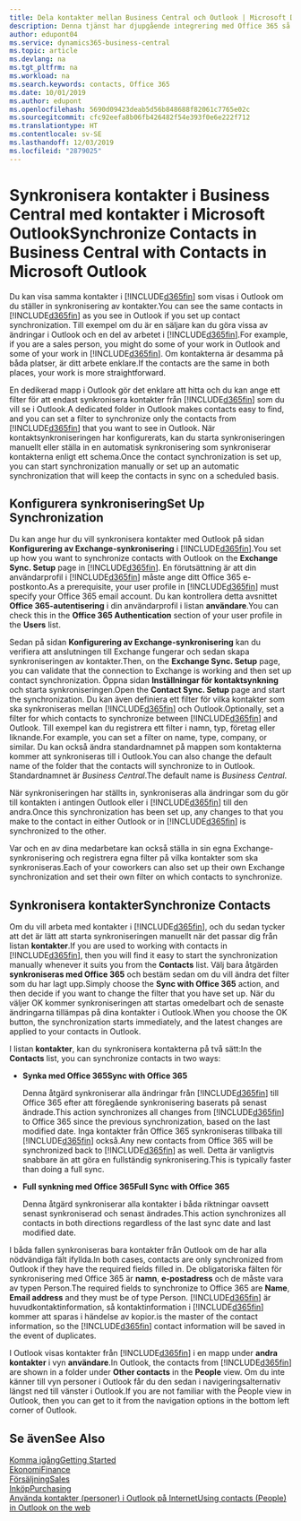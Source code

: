 ```yaml
---
title: Dela kontakter mellan Business Central och Outlook | Microsoft Docs
description: Denna tjänst har djupgående integrering med Office 365 så att du kan dela kontakter mellan Outlook och Business Central.
author: edupont04
ms.service: dynamics365-business-central
ms.topic: article
ms.devlang: na
ms.tgt_pltfrm: na
ms.workload: na
ms.search.keywords: contacts, Office 365
ms.date: 10/01/2019
ms.author: edupont
ms.openlocfilehash: 5690d09423deab5d56b848688f82061c7765e02c
ms.sourcegitcommit: cfc92eefa8b06fb426482f54e393f0e6e222f712
ms.translationtype: HT
ms.contentlocale: sv-SE
ms.lasthandoff: 12/03/2019
ms.locfileid: "2879025"
---
```

# <a name="synchronize-contacts-in-business-central-with-contacts-in-microsoft-outlook"></a><span data-ttu-id="e4360-103">Synkronisera kontakter i Business Central med kontakter i Microsoft Outlook</span><span class="sxs-lookup"><span data-stu-id="e4360-103">Synchronize Contacts in Business Central with Contacts in Microsoft Outlook</span></span>
<span data-ttu-id="e4360-104">Du kan visa samma kontakter i [!INCLUDE[d365fin](includes/d365fin_md.md)] som visas i Outlook om du ställer in synkronisering av kontakter.</span><span class="sxs-lookup"><span data-stu-id="e4360-104">You can see the same contacts in [!INCLUDE[d365fin](includes/d365fin_md.md)] as you see in Outlook if you set up contact synchronization.</span></span> <span data-ttu-id="e4360-105">Till exempel om du är en säljare kan du göra vissa av ändringar i Outlook och en del av arbetet i [!INCLUDE[d365fin](includes/d365fin_md.md)].</span><span class="sxs-lookup"><span data-stu-id="e4360-105">For example, if you are a sales person, you might do some of your work in Outlook and some of your work in [!INCLUDE[d365fin](includes/d365fin_md.md)].</span></span> <span data-ttu-id="e4360-106">Om kontakterna är desamma på båda platser, är ditt arbete enklare.</span><span class="sxs-lookup"><span data-stu-id="e4360-106">If the contacts are the same in both places, your work is more straightforward.</span></span>  

<span data-ttu-id="e4360-107">En dedikerad mapp i Outlook gör det enklare att hitta och du kan ange ett filter för att endast synkronisera kontakter från [!INCLUDE[d365fin](includes/d365fin_md.md)] som du vill se i Outlook.</span><span class="sxs-lookup"><span data-stu-id="e4360-107">A dedicated folder in Outlook makes contacts easy to find, and you can set a filter to synchronize only the contacts from [!INCLUDE[d365fin](includes/d365fin_md.md)] that you want to see in Outlook.</span></span> <span data-ttu-id="e4360-108">När kontaktsynkroniseringen har konfigurerats, kan du starta synkroniseringen manuellt eller ställa in en automatisk synkronisering som synkroniserar kontakterna enligt ett schema.</span><span class="sxs-lookup"><span data-stu-id="e4360-108">Once the contact synchronization is set up, you can start synchronization manually or set up an automatic synchronization that will keep the contacts in sync on a scheduled basis.</span></span>  

## <a name="set-up-synchronization"></a><span data-ttu-id="e4360-109">Konfigurera synkronisering</span><span class="sxs-lookup"><span data-stu-id="e4360-109">Set Up Synchronization</span></span>
<span data-ttu-id="e4360-110">Du kan ange hur du vill synkronisera kontakter med Outlook på sidan **Konfigurering av Exchange-synkronisering** i [!INCLUDE[d365fin](includes/d365fin_md.md)].</span><span class="sxs-lookup"><span data-stu-id="e4360-110">You set up how you want to synchronize contacts with Outlook on the **Exchange Sync. Setup** page in [!INCLUDE[d365fin](includes/d365fin_md.md)].</span></span> <span data-ttu-id="e4360-111">En förutsättning är att din användarprofil i [!INCLUDE[d365fin](includes/d365fin_md.md)] måste ange ditt Office 365 e-postkonto.</span><span class="sxs-lookup"><span data-stu-id="e4360-111">As a prerequisite, your user profile in [!INCLUDE[d365fin](includes/d365fin_md.md)] must specify your Office 365 email account.</span></span> <span data-ttu-id="e4360-112">Du kan kontrollera detta avsnittet **Office 365-autentisering** i din användarprofil i listan **användare**.</span><span class="sxs-lookup"><span data-stu-id="e4360-112">You can check this in the **Office 365 Authentication** section of your user profile in the **Users** list.</span></span>  

<span data-ttu-id="e4360-113">Sedan på sidan **Konfigurering av Exchange-synkronisering** kan du verifiera att anslutningen till Exchange fungerar och sedan skapa synkroniseringen av kontakter.</span><span class="sxs-lookup"><span data-stu-id="e4360-113">Then, on the **Exchange Sync. Setup** page, you can validate that the connection to Exchange is working and then set up contact synchronization.</span></span> <span data-ttu-id="e4360-114">Öppna sidan **Inställningar för kontaktsynkning** och starta synkroniseringen.</span><span class="sxs-lookup"><span data-stu-id="e4360-114">Open the **Contact Sync. Setup** page and start the synchronization.</span></span> <span data-ttu-id="e4360-115">Du kan även definiera ett filter för vilka kontakter som ska synkroniseras mellan [!INCLUDE[d365fin](includes/d365fin_md.md)] och Outlook.</span><span class="sxs-lookup"><span data-stu-id="e4360-115">Optionally, set a filter for which contacts to synchronize between [!INCLUDE[d365fin](includes/d365fin_md.md)] and Outlook.</span></span> <span data-ttu-id="e4360-116">Till exempel kan du registrera ett filter i namn, typ, företag eller liknande.</span><span class="sxs-lookup"><span data-stu-id="e4360-116">For example, you can set a filter on name, type, company, or similar.</span></span> <span data-ttu-id="e4360-117">Du kan också ändra standardnamnet på mappen som kontakterna kommer att synkroniseras till i Outlook.</span><span class="sxs-lookup"><span data-stu-id="e4360-117">You can also change the default name of the folder that the contacts will synchronize to in Outlook.</span></span> <span data-ttu-id="e4360-118">Standardnamnet är *Business Central*.</span><span class="sxs-lookup"><span data-stu-id="e4360-118">The default name is *Business Central*.</span></span>  

<span data-ttu-id="e4360-119">När synkroniseringen har ställts in, synkroniseras alla ändringar som du gör till kontakten i antingen Outlook eller i [!INCLUDE[d365fin](includes/d365fin_md.md)] till den andra.</span><span class="sxs-lookup"><span data-stu-id="e4360-119">Once this synchronization has been set up, any changes to that you make to the contact in either Outlook or in [!INCLUDE[d365fin](includes/d365fin_md.md)] is synchronized to the other.</span></span>  

<span data-ttu-id="e4360-120">Var och en av dina medarbetare kan också ställa in sin egna Exchange-synkronisering och registrera egna filter på vilka kontakter som ska synkroniseras.</span><span class="sxs-lookup"><span data-stu-id="e4360-120">Each of your coworkers can also set up their own Exchange synchronization and set their own filter on which contacts to synchronize.</span></span>  

## <a name="synchronize-contacts"></a><span data-ttu-id="e4360-121">Synkronisera kontakter</span><span class="sxs-lookup"><span data-stu-id="e4360-121">Synchronize Contacts</span></span>
<span data-ttu-id="e4360-122">Om du vill arbeta med kontakter i [!INCLUDE[d365fin](includes/d365fin_md.md)], och du sedan tycker att det är lätt att starta synkroniseringen manuellt när det passar dig från listan **kontakter**.</span><span class="sxs-lookup"><span data-stu-id="e4360-122">If you are used to working with contacts in [!INCLUDE[d365fin](includes/d365fin_md.md)], then you will find it easy to start the synchronization manually whenever it suits you from the **Contacts** list.</span></span> <span data-ttu-id="e4360-123">Välj bara åtgärden **synkroniseras med Office 365** och bestäm sedan om du vill ändra det filter som du har lagt upp.</span><span class="sxs-lookup"><span data-stu-id="e4360-123">Simply choose the **Sync with Office 365** action, and then decide if you want to change the filter that you have set up.</span></span> <span data-ttu-id="e4360-124">När du väljer OK kommer synkroniseringen att startas omedelbart och de senaste ändringarna tillämpas på dina kontakter i Outlook.</span><span class="sxs-lookup"><span data-stu-id="e4360-124">When you choose the OK button, the synchronization starts immediately, and the latest changes are applied to your contacts in Outlook.</span></span>  

<span data-ttu-id="e4360-125">I listan **kontakter**, kan du synkronisera kontakterna på två sätt:</span><span class="sxs-lookup"><span data-stu-id="e4360-125">In the **Contacts** list, you can synchronize contacts in two ways:</span></span>

* <span data-ttu-id="e4360-126">**Synka med Office 365**</span><span class="sxs-lookup"><span data-stu-id="e4360-126">**Sync with Office 365**</span></span>

  <span data-ttu-id="e4360-127">Denna åtgärd synkroniserar alla ändringar från [!INCLUDE[d365fin](includes/d365fin_md.md)] till Office 365 efter att föregående synkronisering baserats på senast ändrade.</span><span class="sxs-lookup"><span data-stu-id="e4360-127">This action synchronizes all changes from [!INCLUDE[d365fin](includes/d365fin_md.md)] to Office 365 since the previous synchronization, based on the last modified date.</span></span> <span data-ttu-id="e4360-128">Inga kontakter från Office 365 synkroniseras tillbaka till [!INCLUDE[d365fin](includes/d365fin_md.md)] också.</span><span class="sxs-lookup"><span data-stu-id="e4360-128">Any new contacts from Office 365 will be synchronized back to [!INCLUDE[d365fin](includes/d365fin_md.md)] as well.</span></span> <span data-ttu-id="e4360-129">Detta är vanligtvis snabbare än att göra en fullständig synkronisering.</span><span class="sxs-lookup"><span data-stu-id="e4360-129">This is typically faster than doing a full sync.</span></span>  

* <span data-ttu-id="e4360-130">**Full synkning med Office 365**</span><span class="sxs-lookup"><span data-stu-id="e4360-130">**Full Sync with Office 365**</span></span>

  <span data-ttu-id="e4360-131">Denna åtgärd synkroniserar alla kontakter i båda riktningar oavsett senast synkroniserad och senast ändrades.</span><span class="sxs-lookup"><span data-stu-id="e4360-131">This action synchronizes all contacts in both directions regardless of the last sync date and last modified date.</span></span>  

<span data-ttu-id="e4360-132">I båda fallen synkroniseras bara kontakter från Outlook om de har alla nödvändiga fält ifyllda.</span><span class="sxs-lookup"><span data-stu-id="e4360-132">In both cases, contacts are only synchronized from Outlook if they have the required fields filled in.</span></span> <span data-ttu-id="e4360-133">De obligatoriska fälten för synkronisering med Office 365 är **namn**, **e-postadress** och de måste vara av typen Person.</span><span class="sxs-lookup"><span data-stu-id="e4360-133">The required fields to synchronize to Office 365 are **Name**, **Email address** and they must be of type Person.</span></span> [!INCLUDE[d365fin](includes/d365fin_md.md)] <span data-ttu-id="e4360-134">är huvudkontaktinformation, så kontaktinformation i [!INCLUDE[d365fin](includes/d365fin_md.md)] kommer att sparas i händelse av kopior.</span><span class="sxs-lookup"><span data-stu-id="e4360-134">is the master of the contact information, so the [!INCLUDE[d365fin](includes/d365fin_md.md)] contact information will be saved in the event of duplicates.</span></span>  

<span data-ttu-id="e4360-135">I Outlook visas kontakter från [!INCLUDE[d365fin](includes/d365fin_md.md)] i en mapp under **andra kontakter** i vyn **användare**.</span><span class="sxs-lookup"><span data-stu-id="e4360-135">In Outlook, the contacts from [!INCLUDE[d365fin](includes/d365fin_md.md)] are shown in a folder under **Other contacts** in the **People**  view.</span></span> <span data-ttu-id="e4360-136">Om du inte känner till vyn personer i Outlook får du den sedan i navigeringsalternativ längst ned till vänster i Outlook.</span><span class="sxs-lookup"><span data-stu-id="e4360-136">If you are not familiar with the People view in Outlook, then you can get to it from the navigation options in the bottom left corner of Outlook.</span></span>  

## <a name="see-also"></a><span data-ttu-id="e4360-137">Se även</span><span class="sxs-lookup"><span data-stu-id="e4360-137">See Also</span></span>
[<span data-ttu-id="e4360-138">Komma igång</span><span class="sxs-lookup"><span data-stu-id="e4360-138">Getting Started</span></span>](product-get-started.md)  
[<span data-ttu-id="e4360-139">Ekonomi</span><span class="sxs-lookup"><span data-stu-id="e4360-139">Finance</span></span>](finance.md)  
[<span data-ttu-id="e4360-140">Försäljning</span><span class="sxs-lookup"><span data-stu-id="e4360-140">Sales</span></span>](sales-manage-sales.md)  
[<span data-ttu-id="e4360-141">Inköp</span><span class="sxs-lookup"><span data-stu-id="e4360-141">Purchasing</span></span>](purchasing-manage-purchasing.md)  
[<span data-ttu-id="e4360-142">Använda kontakter (personer) i Outlook på Internet</span><span class="sxs-lookup"><span data-stu-id="e4360-142">Using contacts (People) in Outlook on the web</span></span>](https://support.office.com/article/Using-contacts-People-in-Outlook-on-the-web-1e3438c7-26b2-420c-87de-3cea9d31b5cb?appver=OWB150)  
